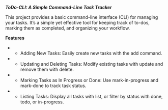 ***ToDo-CLI: A Simple Command-Line Task Tracker***

This project provides a basic command-line interface (CLI) for managing your tasks. It’s a simple yet effective tool for keeping track of to-dos, marking them as completed, and organizing your workflow.

**Features**

* * Adding New Tasks: Easily create new tasks with the add command.
* * Updating and Deleting Tasks: Modify existing tasks with update and remove them with delete.
* * Marking Tasks as In Progress or Done: Use mark-in-progress and mark-done to track task status.
* * Listing Tasks: Display all tasks with list, or filter by status with done, todo, or in-progress.

